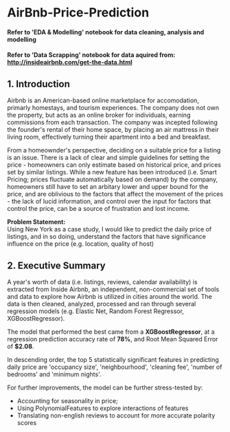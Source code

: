 # AirBnb-Price-Prediction

#### Refer to 'EDA & Modelling' notebook for data cleaning, analysis and modelling
#### Refer to 'Data Scrapping' notebook for data aquired from: http://insideairbnb.com/get-the-data.html

## 1. Introduction

Airbnb is an American-based online marketplace for accomodation, primarly homestays, and tourism experiences. The company does not own the property, but acts as an online broker for individuals, earning commissions from each transaction. The company was incepted following the founder's rental of their home space, by placing an air mattress in their living room, effectively turning their apartment into a bed and breakfast. 

From a homeownder's perspective, deciding on a suitable price for a listing is an issue. There is a lack of clear and simple guidelines for setting the price - homeowners can only estimate based on historical price, and prices set by similar listings. While a new feature has been introduced (i.e. Smart Pricing; prices fluctuate automatically based on demand) by the company, homeowners still have to set an arbitary lower and upper bound for the price, and are oblivious to the factors that affect the movement of the prices - the lack of lucid information, and control over the input for factors that control the price, can be a source of frustration and lost income.

__Problem Statement:__ 
<br> Using New York as a case study, I would like to predict the daily price of listings, and in so doing, understand the factors that have significance influence on the price (e.g. location, quality of host)

## 2. Executive Summary

A year's worth of data (i.e. listings, reviews, calendar availability) is extracted from Inside Airbnb, an independent, non-commercial set of tools and data to explore how Airbnb is utilized in cities around the world. The data is then cleaned, analyzed, processed and ran through several regression models (e.g. Elastic Net, Random Forest Regressor, XGBoostRegressor).

The model that performed the best came from a __XGBoostRegressor__, at a regression prediction accuracy rate of __78%__, and Root Mean Squared Error of __$2.08__. 

In descending order, the top 5 statistically significant features in predicting daily price are 'occupancy size', 'neighbourhood', 'cleaning fee', 'number of bedrooms' and 'minimum nights'.

For further improvements, the model can be further stress-tested by:
- Accounting for seasonality in price;
- Using PolynomialFeatures to explore interactions of features
- Translating non-english reviews to account for more accurate polarity scores

